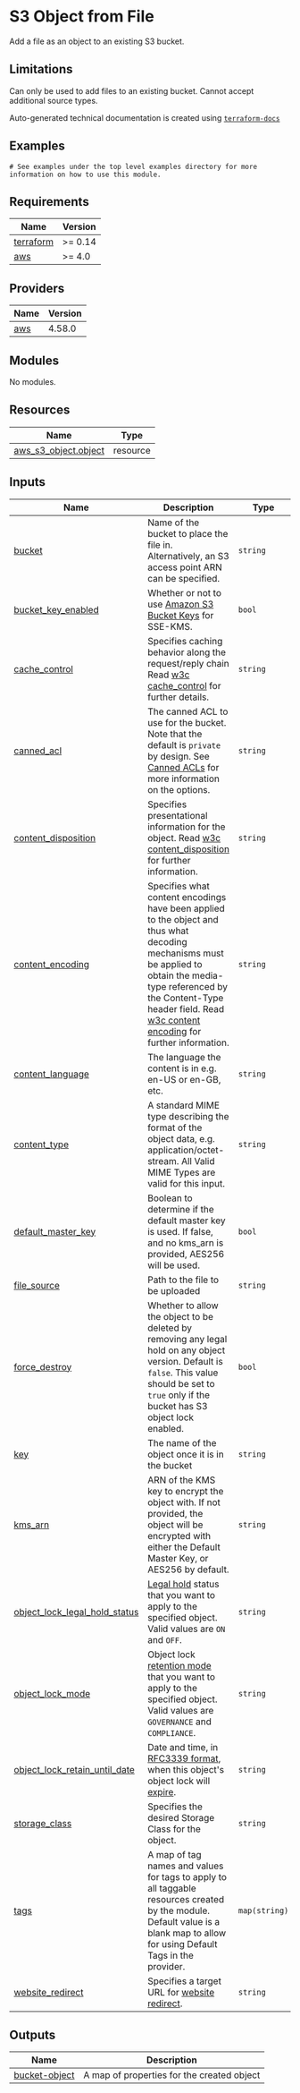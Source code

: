 # S3 Object from File

Add a file as an object to an existing S3 bucket.

## Limitations

Can only be used to add files to an existing bucket. Cannot accept additional source types.
<!-- BEGINNING OF PRE-COMMIT-TERRAFORM DOCS HOOK -->

Auto-generated technical documentation is created using [`terraform-docs`](https://terraform-docs.io/)
## Examples

```hcl
# See examples under the top level examples directory for more information on how to use this module.
```

## Requirements

| Name | Version |
|------|---------|
| <a name="requirement_terraform"></a> [terraform](#requirement\_terraform) | >= 0.14 |
| <a name="requirement_aws"></a> [aws](#requirement\_aws) | >= 4.0 |

## Providers

| Name | Version |
|------|---------|
| <a name="provider_aws"></a> [aws](#provider\_aws) | 4.58.0 |

## Modules

No modules.

## Resources

| Name | Type |
|------|------|
| [aws_s3_object.object](https://registry.terraform.io/providers/hashicorp/aws/latest/docs/resources/s3_object) | resource |

## Inputs

| Name | Description | Type | Default | Required |
|------|-------------|------|---------|:--------:|
| <a name="input_bucket"></a> [bucket](#input\_bucket) | Name of the bucket to place the file in. Alternatively, an S3 access point ARN can be specified. | `string` | n/a | yes |
| <a name="input_bucket_key_enabled"></a> [bucket\_key\_enabled](#input\_bucket\_key\_enabled) | Whether or not to use [Amazon S3 Bucket Keys](https://docs.aws.amazon.com/AmazonS3/latest/userguide/bucket-key.html) for SSE-KMS. | `bool` | `false` | no |
| <a name="input_cache_control"></a> [cache\_control](#input\_cache\_control) | Specifies caching behavior along the request/reply chain Read [w3c cache\_control](https://www.w3.org/Protocols/rfc2616/rfc2616-sec14.html#sec14.9) for further details. | `string` | `null` | no |
| <a name="input_canned_acl"></a> [canned\_acl](#input\_canned\_acl) | The canned ACL to use for the bucket. Note that the default is `private` by design. See [Canned ACLs](https://docs.aws.amazon.com/AmazonS3/latest/dev/acl-overview.html#canned-acl) for more information on the options. | `string` | `"private"` | no |
| <a name="input_content_disposition"></a> [content\_disposition](#input\_content\_disposition) | Specifies presentational information for the object. Read [w3c content\_disposition](https://www.w3.org/Protocols/rfc2616/rfc2616-sec19.html#sec19.5.1) for further information. | `string` | `null` | no |
| <a name="input_content_encoding"></a> [content\_encoding](#input\_content\_encoding) | Specifies what content encodings have been applied to the object and thus what decoding mechanisms must be applied to obtain the media-type referenced by the Content-Type header field. Read [w3c content encoding](https://www.w3.org/Protocols/rfc2616/rfc2616-sec14.html#sec14.11) for further information. | `string` | `null` | no |
| <a name="input_content_language"></a> [content\_language](#input\_content\_language) | The language the content is in e.g. en-US or en-GB, etc. | `string` | `null` | no |
| <a name="input_content_type"></a> [content\_type](#input\_content\_type) | A standard MIME type describing the format of the object data, e.g. application/octet-stream. All Valid MIME Types are valid for this input. | `string` | `null` | no |
| <a name="input_default_master_key"></a> [default\_master\_key](#input\_default\_master\_key) | Boolean to determine if the default master key is used. If false, and no kms\_arn is provided, AES256 will be used. | `bool` | `false` | no |
| <a name="input_file_source"></a> [file\_source](#input\_file\_source) | Path to the file to be uploaded | `string` | n/a | yes |
| <a name="input_force_destroy"></a> [force\_destroy](#input\_force\_destroy) | Whether to allow the object to be deleted by removing any legal hold on any object version. Default is `false`. This value should be set to `true` only if the bucket has S3 object lock enabled. | `bool` | `false` | no |
| <a name="input_key"></a> [key](#input\_key) | The name of the object once it is in the bucket | `string` | n/a | yes |
| <a name="input_kms_arn"></a> [kms\_arn](#input\_kms\_arn) | ARN of the KMS key to encrypt the object with. If not provided, the object will be encrypted with either the Default Master Key, or AES256 by default. | `string` | `null` | no |
| <a name="input_object_lock_legal_hold_status"></a> [object\_lock\_legal\_hold\_status](#input\_object\_lock\_legal\_hold\_status) | [Legal hold](https://docs.aws.amazon.com/AmazonS3/latest/userguide/object-lock-overview.html#object-lock-legal-holds) status that you want to apply to the specified object. Valid values are `ON` and `OFF`. | `string` | `null` | no |
| <a name="input_object_lock_mode"></a> [object\_lock\_mode](#input\_object\_lock\_mode) | Object lock [retention mode](https://docs.aws.amazon.com/AmazonS3/latest/userguide/object-lock-overview.html#object-lock-retention-modes) that you want to apply to the specified object. Valid values are `GOVERNANCE` and `COMPLIANCE`. | `string` | `null` | no |
| <a name="input_object_lock_retain_until_date"></a> [object\_lock\_retain\_until\_date](#input\_object\_lock\_retain\_until\_date) | Date and time, in [RFC3339 format](https://www.rfc-editor.org/rfc/rfc3339#section-5.8), when this object's object lock will [expire](https://docs.aws.amazon.com/AmazonS3/latest/userguide/object-lock-overview.html#object-lock-retention-periods). | `string` | `null` | no |
| <a name="input_storage_class"></a> [storage\_class](#input\_storage\_class) | Specifies the desired Storage Class for the object. | `string` | `"STANDARD"` | no |
| <a name="input_tags"></a> [tags](#input\_tags) | A map of tag names and values for tags to apply to all taggable resources created by the module. Default value is a blank map to allow for using Default Tags in the provider. | `map(string)` | `{}` | no |
| <a name="input_website_redirect"></a> [website\_redirect](#input\_website\_redirect) | Specifies a target URL for [website redirect](https://docs.aws.amazon.com/AmazonS3/latest/userguide/how-to-page-redirect.html). | `string` | `null` | no |

## Outputs

| Name | Description |
|------|-------------|
| <a name="output_bucket-object"></a> [bucket-object](#output\_bucket-object) | A map of properties for the created object |


<!-- END OF PRE-COMMIT-TERRAFORM DOCS HOOK -->
